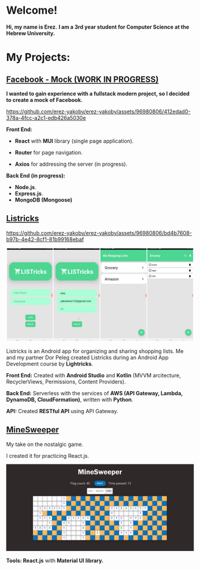 # Welcome!

**Hi, my name is Erez.**
**I am a 3rd year student for Computer Science at the Hebrew University.** 


# My Projects:

## [Facebook - Mock (WORK IN PROGRESS)](https://github.com/erez-yakoby/Facebook-Mock.git)

**I wanted to gain experience with a fullstack modern project, so I decided to create a mock of Facebook.**

https://github.com/erez-yakoby/erez-yakoby/assets/96980806/412edad0-378a-4fcc-a2c1-edb426a5030e



**Front End:** 
- **React** with **MUI** library (single page application). 

- **Router** for page navigation.

- **Axios** for addressing the server (in progress).

**Back End (in progress):** 
- **Node.js**.
- **Express.js**.
- **MongoDB (Mongoose)**






## [Listricks](https://github.com/erez-yakoby/Listricks.git)

https://github.com/erez-yakoby/erez-yakoby/assets/96980806/bd4b7608-b97b-4e42-8cf1-81b99168ebaf


![alt text](https://github.com/erez-yakoby/Listricks/blob/main/screenShots/collage.jpg?raw=true)




Listricks is an Android app for organizing and sharing shopping lists.
Me and my partner Dor Peleg created Listricks during an Android App Development course by **Lightricks**.

**Front End:** Created with **Android Studio** and **Kotlin** (MVVM arcitecture, RecyclerViews, Permissions, Content Providers). 

**Back End:** Serverless with the services of **AWS (API Gateway, Lambda, DynamoDB, CloudFormation)**, written with **Python**. 

**API:** Created **RESTful API** using API Gateway.


## [MineSweeper](https://github.com/erez-yakoby/MineSweeper.git)

My take on the nostalgic game.

I created it for practicing React.js.

![alt text](https://github.com/erez-yakoby/MineSweeper/blob/main/screenShots/game.png?raw=true)


**Tools: React.js** with **Material UI library.**
